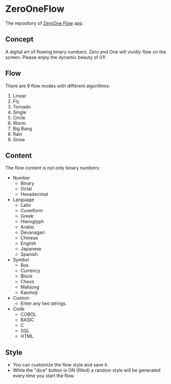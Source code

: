 # ZeroOneFlow
The repository of [ZeroOne Flow](https://apps.apple.com/jp/app/zeroone-flow/id1563516711) app.

## Concept
A digital art of flowing binary numbers. Zero and One will vividly flow on the screen. Please enjoy the dynamic beauty of 01!

## Flow
There are 9 flow modes with different algorithms:

1. Linear
2. Fly
3. Tornado
4. Single
5. Circle
6. Worm
7. Big Bang
8. Rain
9. Snow

## Content
The flow content is not only binary numbers:

- Number
    - Binary
    - Octal
    - Hexadecimal
- Language
    - Latin
    - Cuneiform
    - Greek
    - Hieroglyph
    - Arabic
    - Devanagari
    - Chinese
    - English
    - Japanese
    - Spanish
- Symbol
    - Box
    - Currency
    - Block
    - Chess
    - Mahjong
    - Kaomoji
- Custom
    - Enter any two strings.
- Code
    - COBOL
    - BASIC
    - C
    - SQL
    - HTML

## Style
- You can customize the flow style and save it.
- While the "dice" button is ON (filled) a random style will be generated every time you start the flow.
